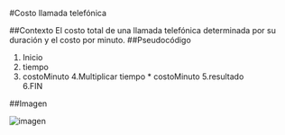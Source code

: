 #Costo llamada telefónica

##Contexto
El costo total de una llamada telefónica determinada por su duración y el costo por minuto.
##Pseudocódigo
1. Inicio
2. tiempo
3. costoMinuto
4.Multiplicar tiempo * costoMinuto
5.resultado  
6.FIN

##Imagen

![imagen](http://1.1m.yt/7QIrRfG.jpg)